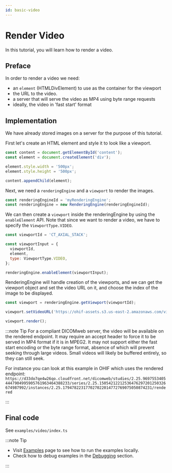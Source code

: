 ```yaml
---
id: basic-video
---
```


# Render Video

In this tutorial, you will learn how to render a video.

## Preface

In order to render a video we need:

- an `element` (HTMLDivElement) to use as the container for the viewport
- the URL to the video.
- a server that will serve the video as MP4 using byte range requests
- ideally, the video in 'fast start' format

## Implementation

We have already stored images on a server for the purpose of this tutorial.

First let's create an HTML element and style it to look like a viewport.

```js
const content = document.getElementById('content');
const element = document.createElement('div');

element.style.width = '500px';
element.style.height = '500px';

content.appendChild(element);
```

Next, we need a `renderingEngine` and a `viewport` to render the images.

```js
const renderingEngineId = 'myRenderingEngine';
const renderingEngine = new RenderingEngine(renderingEngineId);
```

We can then create a `viewport` inside the renderingEngine by using the `enableElement` API. Note that since we want to render a video, we have to specify the `ViewportType.VIDEO`.

```js
const viewportId = 'CT_AXIAL_STACK';

const viewportInput = {
  viewportId,
  element,
  type: ViewportType.VIDEO,
};

renderingEngine.enableElement(viewportInput);
```

RenderingEngine will handle creation of the viewports, and we can get the viewport object and set the video URL on it, and choose the index of the image to be displayed.

```js
const viewport = renderingEngine.getViewport(viewportId);

viewport.setVideoURL('https://ohif-assets.s3.us-east-2.amazonaws.com/video/rendered.mp4');

viewport.render();
```

:::note Tip
For a compliant DICOMweb server, the video will be available on the rendered endpoint.
It may require an accept header to force it to be served in MP4 format if it is in MPEG2.
It may not support either the fast start encoding or the byte range format, absence of
which will prevent seeking through large videos.  Small videos will likely be buffered
entirely, so they can still seek.

For instance you can look at this example in OHIF which uses the rendered endpoint:
`https://d33do7qe4w26qo.cloudfront.net/dicomweb/studies/2.25.96975534054447904995905761963464388233/series/2.25.15054212212536476297201250326674987992/instances/2.25.179478223177027022014772769075050874231/rendered`


:::

## Final code

See `examples/video/index.ts`

:::note Tip

- Visit [Examples](examples.md#run-examples-locally) page to see how to run the examples locally.
- Check how to debug examples in the [Debugging](examples.md#debugging) section.

:::
